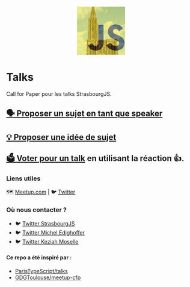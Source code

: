 <p align="center">
  <img height="128" width="128" src="./logo.jpg" alt="StrasbourgJS" />
</p>

# Talks

Call for Paper pour les talks StrasbourgJS.

## [🗣️ Proposer un sujet en tant que speaker](https://github.com/StrasbourgJS/talks/issues/new?template=talk.md)

## [💡 Proposer une idée de sujet](https://github.com/StrasbourgJS/talks/issues/new?template=idea.md)

## [🗳️ Voter pour un talk](https://github.com/StrasbourgJS/talks/issues?q=is%3Aissue+is%3Aopen+sort%3Aupdated-desc) en utilisant la réaction 👍.


### Liens utiles

🗺️ [Meetup.com](https://www.meetup.com/fr-FR/StrasbourgJS/) | 🐦 [Twitter](https://twitter.com/Strasbourg_js)

### Où nous contacter ?

- 🐦 [Twitter StrasbourgJS](https://twitter.com/Strasbourg_js)
- 🐦 [Twitter Michel Edighoffer](https://twitter.com/edimitchel)
- 🐦 [Twitter Keziah Moselle](https://twitter.com/KeziahMoselle)

#### Ce repo a été inspiré par :

- [ParisTypeScript/talks](https://github.com/ParisTypeScript/talks)
- [GDGToulouse/meetup-cfp](https://github.com/GDGToulouse/meetup-cfp)